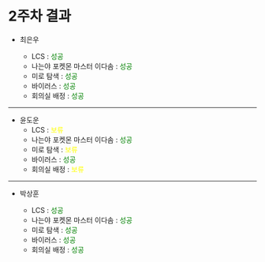 # 2주차 결과

- 최은우

  - LCS : <font color="green"> 성공 </font>
  - 나는야 포켓몬 마스터 이다솜 : <font color="green"> 성공 </font>
  - 미로 탐색 : <font color="green"> 성공 </font>
  - 바이러스 : <font color="green"> 성공 </font>
  - 회의실 배정 : <font color="green"> 성공 </font>

---

- 윤도운
  - LCS : <font color= "yellow"> 보류 </font>
  - 나는야 포켓몬 마스터 이다솜 : <font color="green"> 성공 </font>
  - 미로 탐색 : <font color="yellow"> 보류 </font>
  - 바이러스 : <font color="green"> 성공 </font>
  - 회의실 배정 : <font color="yellow"> 보류 </font>

---

- 박상훈

  - LCS : <font color="green"> 성공 </font>
  - 나는야 포켓몬 마스터 이다솜 : <font color="green"> 성공 </font>
  - 미로 탐색 : <font color="green"> 성공 </font>
  - 바이러스 : <font color="green"> 성공 </font>
  - 회의실 배정 : <font color="green"> 성공 </font>